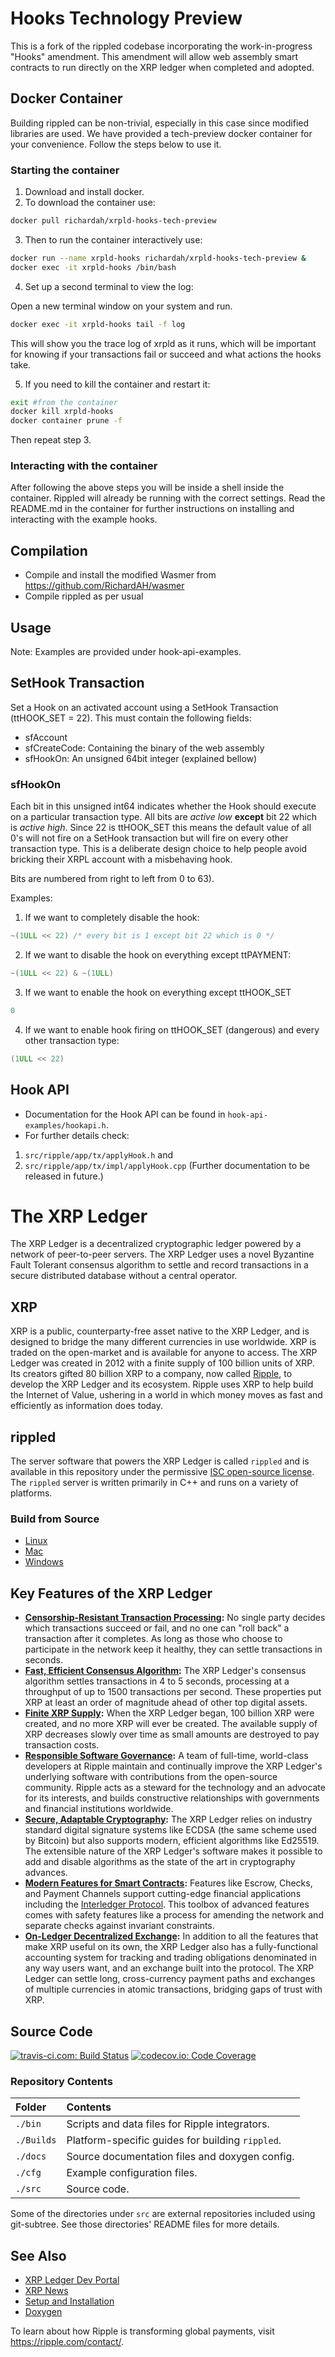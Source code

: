 # Hooks Technology Preview
This is a fork of the rippled codebase incorporating the work-in-progress "Hooks" amendment. This amendment will allow web assembly smart contracts to run directly on the XRP ledger when completed and adopted.

## Docker Container
Building rippled can be non-trivial, especially in this case since modified libraries are used. We have provided a tech-preview docker container for your convenience. Follow the steps below to use it.
### Starting the container
1. Download and install docker.
2. To download the container use:
```bash
docker pull richardah/xrpld-hooks-tech-preview
```
3. Then to run the container interactively use:
```bash
docker run --name xrpld-hooks richardah/xrpld-hooks-tech-preview &
docker exec -it xrpld-hooks /bin/bash
```
4. Set up a second terminal to view the log:

Open a new terminal window on your system and run.
```bash
docker exec -it xrpld-hooks tail -f log
```
 This will show you the trace log of xrpld as it runs, which will be important for knowing if your transactions fail or succeed and what actions the hooks take.

5. If you need to kill the container and restart it:
```bash
exit #from the container
docker kill xrpld-hooks
docker container prune -f
```
 Then repeat step 3.

### Interacting with the container
After following the above steps you will be inside a shell inside the container. Rippled will already be running with the correct settings. Read the README.md in the container for further instructions on installing and interacting with the example hooks.

## Compilation
- Compile and install the modified Wasmer from https://github.com/RichardAH/wasmer
- Compile rippled as per usual
                                                                                                                       
## Usage                                                                                                               
Note: Examples are provided under hook-api-examples.

## SetHook Transaction
Set a Hook on an activated account using a SetHook Transaction (ttHOOK_SET = 22). This must contain the following fields:
- sfAccount
- sfCreateCode: Containing the binary of the web assembly
- sfHookOn: An unsigned 64bit integer (explained bellow)

### sfHookOn
Each bit in this unsigned int64 indicates whether the Hook should execute on a particular transaction type. All bits are *active low* **except** bit 22 which is *active high*. Since 22 is ttHOOK_SET this means the default value of all 0's will not fire on a SetHook transaction but will fire on every other transaction type. This is a deliberate design choice to help people avoid bricking their XRPL account with a misbehaving hook.

Bits are numbered from right to left from 0 to 63).

Examples:

1. If we want to completely disable the hook:
```C
~(1ULL << 22) /* every bit is 1 except bit 22 which is 0 */
```

2. If we want to disable the hook on everything except ttPAYMENT:
```C
~(1ULL << 22) & ~(1ULL)
```

3. If we want to enable the hook on everything except ttHOOK_SET
```C
0
```

4. If we want to enable hook firing on ttHOOK_SET (dangerous) and every other transaction type:
```C
(1ULL << 22)
```

## Hook API
- Documentation for the Hook API can be found in `hook-api-examples/hookapi.h`.
- For further details check:
1. `src/ripple/app/tx/applyHook.h` and
2. `src/ripple/app/tx/impl/applyHook.cpp`
(Further documentation to be released in future.)

# The XRP Ledger

The XRP Ledger is a decentralized cryptographic ledger powered by a network of peer-to-peer servers. The XRP Ledger uses a novel Byzantine Fault Tolerant consensus algorithm to settle and record transactions in a secure distributed database without a central operator.

## XRP
XRP is a public, counterparty-free asset native to the XRP Ledger, and is designed to bridge the many different currencies in use worldwide. XRP is traded on the open-market and is available for anyone to access. The XRP Ledger was created in 2012 with a finite supply of 100 billion units of XRP. Its creators gifted 80 billion XRP to a company, now called [Ripple](https://ripple.com/), to develop the XRP Ledger and its ecosystem. Ripple uses XRP to help build the Internet of Value, ushering in a world in which money moves as fast and efficiently as information does today.

## rippled
The server software that powers the XRP Ledger is called `rippled` and is available in this repository under the permissive [ISC open-source license](LICENSE). The `rippled` server is written primarily in C++ and runs on a variety of platforms.

### Build from Source

* [Linux](Builds/linux/README.md)
* [Mac](Builds/macos/README.md)
* [Windows](Builds/VisualStudio2017/README.md)

## Key Features of the XRP Ledger

- **[Censorship-Resistant Transaction Processing][]:** No single party decides which transactions succeed or fail, and no one can "roll back" a transaction after it completes. As long as those who choose to participate in the network keep it healthy, they can settle transactions in seconds.
- **[Fast, Efficient Consensus Algorithm][]:** The XRP Ledger's consensus algorithm settles transactions in 4 to 5 seconds, processing at a throughput of up to 1500 transactions per second. These properties put XRP at least an order of magnitude ahead of other top digital assets.
- **[Finite XRP Supply][]:** When the XRP Ledger began, 100 billion XRP were created, and no more XRP will ever be created. The available supply of XRP decreases slowly over time as small amounts are destroyed to pay transaction costs.
- **[Responsible Software Governance][]:** A team of full-time, world-class developers at Ripple maintain and continually improve the XRP Ledger's underlying software with contributions from the open-source community. Ripple acts as a steward for the technology and an advocate for its interests, and builds constructive relationships with governments and financial institutions worldwide.
- **[Secure, Adaptable Cryptography][]:** The XRP Ledger relies on industry standard digital signature systems like ECDSA (the same scheme used by Bitcoin) but also supports modern, efficient algorithms like Ed25519. The extensible nature of the XRP Ledger's software makes it possible to add and disable algorithms as the state of the art in cryptography advances.
- **[Modern Features for Smart Contracts][]:** Features like Escrow, Checks, and Payment Channels support cutting-edge financial applications including the [Interledger Protocol](https://interledger.org/). This toolbox of advanced features comes with safety features like a process for amending the network and separate checks against invariant constraints.
- **[On-Ledger Decentralized Exchange][]:** In addition to all the features that make XRP useful on its own, the XRP Ledger also has a fully-functional accounting system for tracking and trading obligations denominated in any way users want, and an exchange built into the protocol. The XRP Ledger can settle long, cross-currency payment paths and exchanges of multiple currencies in atomic transactions, bridging gaps of trust with XRP.

[Censorship-Resistant Transaction Processing]: https://developers.ripple.com/xrp-ledger-overview.html#censorship-resistant-transaction-processing
[Fast, Efficient Consensus Algorithm]: https://developers.ripple.com/xrp-ledger-overview.html#fast-efficient-consensus-algorithm
[Finite XRP Supply]: https://developers.ripple.com/xrp-ledger-overview.html#finite-xrp-supply
[Responsible Software Governance]: https://developers.ripple.com/xrp-ledger-overview.html#responsible-software-governance
[Secure, Adaptable Cryptography]: https://developers.ripple.com/xrp-ledger-overview.html#secure-adaptable-cryptography
[Modern Features for Smart Contracts]: https://developers.ripple.com/xrp-ledger-overview.html#modern-features-for-smart-contracts
[On-Ledger Decentralized Exchange]: https://developers.ripple.com/xrp-ledger-overview.html#on-ledger-decentralized-exchange


## Source Code
[![travis-ci.com: Build Status](https://travis-ci.com/ripple/rippled.svg?branch=develop)](https://travis-ci.com/ripple/rippled)
[![codecov.io: Code Coverage](https://codecov.io/gh/ripple/rippled/branch/develop/graph/badge.svg)](https://codecov.io/gh/ripple/rippled)

### Repository Contents

| Folder     | Contents                                         |
|:-----------|:-------------------------------------------------|
| `./bin`    | Scripts and data files for Ripple integrators.   |
| `./Builds` | Platform-specific guides for building `rippled`. |
| `./docs`   | Source documentation files and doxygen config.   |
| `./cfg`    | Example configuration files.                     |
| `./src`    | Source code.                                     |

Some of the directories under `src` are external repositories included using
git-subtree. See those directories' README files for more details.


## See Also

* [XRP Ledger Dev Portal](https://developers.ripple.com/)
* [XRP News](https://ripple.com/category/xrp/)
* [Setup and Installation](https://developers.ripple.com/install-rippled.html)
* [Doxygen](https://ripple.github.io/rippled)

To learn about how Ripple is transforming global payments, visit
<https://ripple.com/contact/>.
